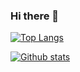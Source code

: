 ### Hi there 👋

[![Top Langs](https://github-readme-stats.vercel.app/api/top-langs/?username=wvdhouten&layout=compact)](https://github.com/anuraghazra/github-readme-stats)

[![Github stats](https://github-readme-stats.vercel.app/api?username=wvdhouten&include_all_commits=true&show_icons=true)](https://github.com/anuraghazra/github-readme-stats)

<!--**wvdhouten/wvdhouten** is a ✨ _special_ ✨ repository because its `README.md` (this file) appears on your GitHub profile.-->
